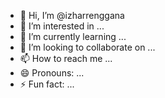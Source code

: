 - 👋 Hi, I’m @izharrenggana
- 👀 I’m interested in ...
- 🌱 I’m currently learning ...
- 💞️ I’m looking to collaborate on ...
- 📫 How to reach me ...
- 😄 Pronouns: ...
- ⚡ Fun fact: ...

<!---
izharrenggana/izharrenggana is a ✨ special ✨ repository because its `README.md` (this file) appears on your GitHub profile.
You can click the Preview link to take a look at your changes.
--->
